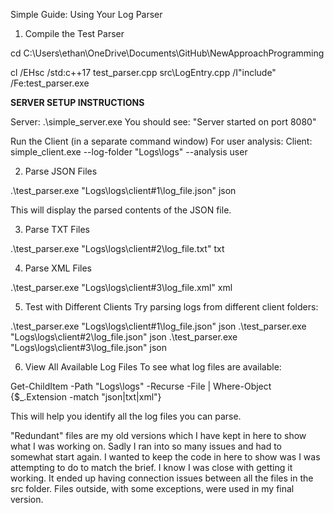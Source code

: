 Simple Guide: Using Your Log Parser

1. Compile the Test Parser

cd C:\Users\ethan\OneDrive\Documents\GitHub\NewApproachProgramming

cl /EHsc /std:c++17 test_parser.cpp src\LogEntry.cpp /I"include" /Fe:test_parser.exe

**SERVER SETUP INSTRUCTIONS**

Server: .\simple_server.exe
You should see: "Server started on port 8080"

Run the Client (in a separate command window)
For user analysis:
Client: simple_client.exe --log-folder "Logs\logs" --analysis user


2. Parse JSON Files

.\test_parser.exe "Logs\logs\client#1\log_file.json" json

This will display the parsed contents of the JSON file.

3. Parse TXT Files 

.\test_parser.exe "Logs\logs\client#2\log_file.txt" txt

4. Parse XML Files 

.\test_parser.exe "Logs\logs\client#3\log_file.xml" xml

5. Test with Different Clients
Try parsing logs from different client folders:

.\test_parser.exe "Logs\logs\client#1\log_file.json" json
.\test_parser.exe "Logs\logs\client#2\log_file.json" json
.\test_parser.exe "Logs\logs\client#3\log_file.json" json

6. View All Available Log Files
To see what log files are available:

Get-ChildItem -Path "Logs\logs" -Recurse -File | Where-Object {$_.Extension -match "json|txt|xml"}


This will help you identify all the log files you can parse.


"Redundant" files are my old versions which I have kept in here to show what I was working on. Sadly I ran into so many issues and had to somewhat start again. I wanted to keep the code in here to show was I was attempting to do to match the brief. I know I was close with getting it working. It ended up having connection issues between all the files in the src folder. Files outside, with some exceptions, were used in my final version. 
